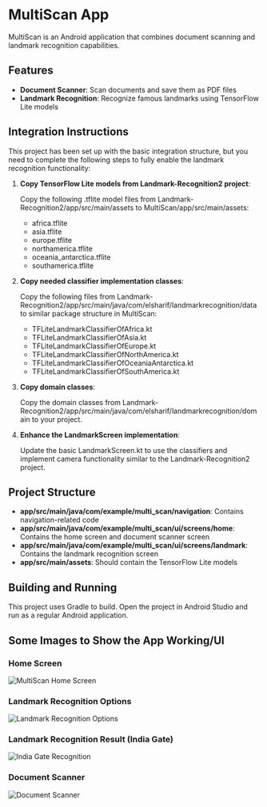 # MultiScan App

MultiScan is an Android application that combines document scanning and landmark recognition capabilities.

## Features

- **Document Scanner**: Scan documents and save them as PDF files
- **Landmark Recognition**: Recognize famous landmarks using TensorFlow Lite models

## Integration Instructions

This project has been set up with the basic integration structure, but you need to complete the following steps to fully enable the landmark recognition functionality:

1. **Copy TensorFlow Lite models from Landmark-Recognition2 project**:
   
   Copy the following .tflite model files from Landmark-Recognition2/app/src/main/assets to MultiScan/app/src/main/assets:
   
   - africa.tflite
   - asia.tflite
   - europe.tflite
   - northamerica.tflite
   - oceania_antarctica.tflite
   - southamerica.tflite

2. **Copy needed classifier implementation classes**:

   Copy the following files from Landmark-Recognition2/app/src/main/java/com/elsharif/landmarkrecognition/data to similar package structure in MultiScan:
   
   - TFLiteLandmarkClassifierOfAfrica.kt
   - TFLiteLandmarkClassifierOfAsia.kt
   - TFLiteLandmarkClassifierOfEurope.kt
   - TFLiteLandmarkClassifierOfNorthAmerica.kt
   - TFLiteLandmarkClassifierOfOceaniaAntarctica.kt
   - TFLiteLandmarkClassifierOfSouthAmerica.kt

3. **Copy domain classes**:
   
   Copy the domain classes from Landmark-Recognition2/app/src/main/java/com/elsharif/landmarkrecognition/domain to your project.

4. **Enhance the LandmarkScreen implementation**:

   Update the basic LandmarkScreen.kt to use the classifiers and implement camera functionality similar to the Landmark-Recognition2 project.

## Project Structure

- **app/src/main/java/com/example/multi_scan/navigation**: Contains navigation-related code
- **app/src/main/java/com/example/multi_scan/ui/screens/home**: Contains the home screen and document scanner screen
- **app/src/main/java/com/example/multi_scan/ui/screens/landmark**: Contains the landmark recognition screen
- **app/src/main/assets**: Should contain the TensorFlow Lite models

## Building and Running

This project uses Gradle to build. Open the project in Android Studio and run as a regular Android application.

## Some Images to Show the App Working/UI

### Home Screen
![MultiScan Home Screen](https://raw.githubusercontent.com/<username>/MultiScan/main/screenshots/home-screen.jpg)

### Landmark Recognition Options
![Landmark Recognition Options](https://raw.githubusercontent.com/<username>/MultiScan/main/screenshots/landmark-options.jpg)

### Landmark Recognition Result (India Gate)
![India Gate Recognition](https://raw.githubusercontent.com/<username>/MultiScan/main/screenshots/landmark-result.jpg)

### Document Scanner
![Document Scanner](https://raw.githubusercontent.com/<username>/MultiScan/main/screenshots/document-scanner.jpg)
